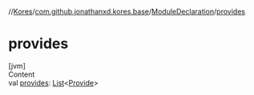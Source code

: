 //[Kores](../../index.md)/[com.github.jonathanxd.kores.base](../index.md)/[ModuleDeclaration](index.md)/[provides](provides.md)



# provides  
[jvm]  
Content  
val [provides](provides.md): [List](https://kotlinlang.org/api/latest/jvm/stdlib/kotlin.collections/-list/index.html)<[Provide](../-provide/index.md)>  



